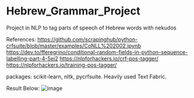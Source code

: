 # Hebrew_Grammar_Project
Project in NLP to tag parts of speech of Hebrew words with nekudos

References:
https://github.com/scrapinghub/python-crfsuite/blob/master/examples/CoNLL%202002.ipynb
https://dev.to/fferegrino/conditional-random-fields-in-python-sequence-labelling-part-4-5ei2
https://nlpforhackers.io/crf-pos-tagger/
https://nlpforhackers.io/training-pos-tagger/

packages:
scikit-learn, nltk, pycrfsuite.
Heavily used Text Fabric.

Result Below:
![image](https://user-images.githubusercontent.com/59946519/119385059-9de24c00-bc93-11eb-9334-7d7d7caa778e.png)
